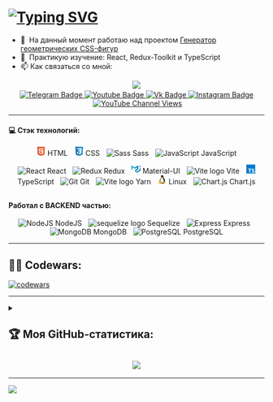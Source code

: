 
# <a href="https://git.io/typing-svg"><img src="https://readme-typing-svg.demolab.com?font=Fira+Code&weight=500&size=22&duration=3000&pause=3000&color=F7F7F7&center=true&vCenter=true&width=500&lines=Frontend-%D1%80%D0%B0%D0%B7%D1%80%D0%B0%D0%B1%D0%BE%D1%82%D1%87%D0%B8%D0%BA+%D0%BD%D0%B0+%D0%B1%D0%B0%D0%B7%D0%B5+ReactJS%E2%9A%A1%EF%B8%8F" alt="Typing SVG" /></a>

* 🚀  На данный момент работаю над проектом [Генератор геометрических CSS-фигур]([(https://github.com/zhebarov-m/interview-helper)])
* 🧠  Практикую изучение: React, Redux-Toolkit и TypeScript
* 📫  Как связаться со мной:

<div id="header" align="center">
  <img src="https://media.giphy.com/media/M9gbBd9nbDrOTu1Mqx/giphy.gif" width="100"/>
</div>
<div id="badges" align="center">
  <a href="https://t.me/Je_M1">
    <img src="https://img.shields.io/badge/Telegram-blue?style=for-the-badge&logo=telegram&logoColor=white" alt="Telegram Badge"/>
  </a>
  <a href="https://www.youtube.com/channel/UCxTe-frN6V-x9QEFUnLMerg">
    <img src="https://img.shields.io/badge/YouTube-red?style=for-the-badge&logo=youtube&logoColor=white" alt="Youtube Badge"/>
  </a>
    <a href="https://vk.com/id434638625">
    <img src="https://img.shields.io/badge/vk-blue?style=for-the-badge&logo=vk&logoColor=white" alt="Vk Badge"/>
  </a>
    <a href="your-twitter-URL">
    <img src="https://img.shields.io/badge/Gmail-white?style=for-the-badge&logo=gmail&logoColor=red" alt="Instagram Badge"/>
  </a>
</div>
<div align="center">
<img src="https://komarev.com/ghpvc/?username=zhebarov-m&style=flat-square&color=blue" alt=""/>
  <a href="https://www.youtube.com/channel/UCxTe-frN6V-x9QEFUnLMerg" target="_blank">
<img alt="YouTube Channel Views" src="https://img.shields.io/youtube/channel/views/UCxTe-frN6V-x9QEFUnLMerg">
</a>
</div>
<hr>

<h4>💻 Стэк технологий:</h4>

<!-- Группа 1: Языки разметки и стилей -->
<p align="center">
    <img src="https://raw.githubusercontent.com/devicons/devicon/master/icons/html5/html5-original.svg" height="18px" width="18px" />
  HTML
  <img width="5" />
    <img src="https://raw.githubusercontent.com/devicons/devicon/master/icons/css3/css3-original.svg" height="18px" width="18px" />
  CSS
  <img width="5" />
    <img src="https://raw.githubusercontent.com/danielcranney/readme-generator/main/public/icons/skills/sass-colored.svg" width="18px" height="18px" alt="Sass" />
  Sass
  <img width="5" />
    <img src="https://raw.githubusercontent.com/danielcranney/readme-generator/main/public/icons/skills/javascript-colored.svg" width="18px" height="18px" alt="JavaScript" />
  JavaScript
</p>

<!-- Группа 2: Фронтенд-фреймворки и инструменты разработки -->
<p align="center">
    <img src="https://raw.githubusercontent.com/danielcranney/readme-generator/main/public/icons/skills/react-colored.svg" width="18px" height="18px" alt="React" />
  React
  <img width="5" />
    <img src="https://raw.githubusercontent.com/danielcranney/readme-generator/main/public/icons/skills/redux-colored.svg" width="18px" height="18px" alt="Redux" />
  Redux
  <img width="5" />
    <img src="https://raw.githubusercontent.com/devicons/devicon/master/icons/materialui/materialui-original.svg" height="18px" width="18px" />
  Material-UI
  <img width="5" />
    <img width="18px" src="https://vitejs.dev/logo.svg" alt="Vite logo" />
  Vite
  <img width="5" />
    <img src="https://raw.githubusercontent.com/devicons/devicon/master/icons/typescript/typescript-original.svg" height="18px" width="18px" />
  TypeScript
  <img width="5" />
    <img src="https://raw.githubusercontent.com/danielcranney/readme-generator/main/public/icons/skills/git-colored.svg" height="18px" width="18px" alt="Git" />
  Git
  <img width="5" />
    <img width="18px" src="https://raw.githubusercontent.com/yarnpkg/assets/master/yarn-kitten-circle.png" alt="Vite logo" />
  Yarn
  <img width="5" />
    <img src="https://raw.githubusercontent.com/devicons/devicon/master/icons/linux/linux-original.svg" height="18" background=white/>
  Linux
  <img width="5" />
    <img src="https://profilinator.rishav.dev/skills-assets/logo-title.svg" alt="Chart.js" height="18" />
  Chart.js
</p>



##

<h4>Работал с BACKEND частью:</h4>

<!-- Группа 1: Технологии для бэкенда -->
<p align="center">
    <img src="https://raw.githubusercontent.com/danielcranney/readme-generator/main/public/icons/skills/nodejs-colored.svg" height="18" alt="NodeJS" />
  NodeJS
  <img width="5" />
  <img src="https://cdn.jsdelivr.net/gh/devicons/devicon/icons/sequelize/sequelize-original.svg" height="18" alt="sequelize logo"  />
  Sequelize
  <img width="5" />
    <img src="https://raw.githubusercontent.com/danielcranney/readme-generator/main/public/icons/skills/express-colored.svg" height="18" alt="Express" />
  Express
  <img width="5" />
    <img src="https://raw.githubusercontent.com/danielcranney/readme-generator/main/public/icons/skills/mongodb-colored.svg" height="18" alt="MongoDB" />
  MongoDB
  <img width="5" />
    <img src="https://raw.githubusercontent.com/danielcranney/readme-generator/main/public/icons/skills/postgresql-colored.svg" height="18" alt="PostgreSQL" />
  PostgreSQL
</p>


<hr>

## 👨‍💻 Codewars:

[![codewars](https://www.codewars.com/users/zhebarov-m/badges/large)](https://www.codewars.com/users/zhebarov-m) 
<hr>

<details>
<summary>

## 🏆 Моя GitHub-статистика: 
  
</summary>

<div align="center">
  <img src="https://github-readme-stats.vercel.app/api?username=zhebarov-m&title_color=0891b2&text_color=ffffff&icon_color=0891b2&bg_color=1c1917&show_icons=true&count_private=true&hide_border=true&card_width=550&locale=ru" align="center" />
</div>  

## Ежедневные данные:
<div align="center">
<a href="https://git.io/streak-stats">
  <img src="https://streak-stats.demolab.com?user=zhebarov-m&theme=dark&hide_border=true&border_radius=5&card_width=550&locale=ru" alt="GitHub Streak">
</a>
</div>  

</details>

<div align="center" width="100%">
  
![](https://github-readme-stats.vercel.app/api/top-langs/?username=zhebarov-m&theme=dark&locale=ru&card_width=400&hide_border=true&include_all_commits=true&count_private=true&layout=compact)

</div> 


<hr>

[![](https://visitcount.itsvg.in/api?id=zhebarov-m&icon=0&color=6)](https://visitcount.itsvg.in)
